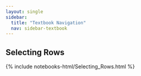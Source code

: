 ```yaml
---
layout: single
sidebar:
  title: "Textbook Navigation"
  nav: sidebar-textbook
---
```


Selecting Rows
--------------

{% include notebooks-html/Selecting_Rows.html %}
